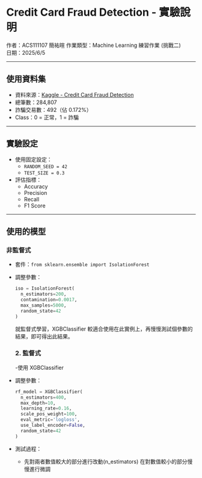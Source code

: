 # Credit Card Fraud Detection - 實驗說明

作者：ACS111107  簡祐暄
作業類型：Machine Learning 練習作業 (挑戰二)  
日期：2025/6/5

---

## 使用資料集

- 資料來源：[Kaggle - Credit Card Fraud Detection](https://www.kaggle.com/datasets/mlg-ulb/creditcardfraud)
- 總筆數：284,807
- 詐騙交易數：492（佔 0.172%）
- Class：0 = 正常，1 = 詐騙

---

## 實驗設定

- 使用固定設定：
  - `RANDOM_SEED = 42`
  - `TEST_SIZE = 0.3`
- 評估指標：
  - Accuracy
  - Precision
  - Recall
  - F1 Score

---

## 使用的模型

###  非監督式
- 套件：`from sklearn.ensemble import IsolationForest
`
- 調整參數：
  ```python
  iso = IsolationForest(
    n_estimators=200,
    contamination=0.0017,
    max_samples=5000,
    random_state=42
  )
   ```
     就監督式學習，XGBClassifier 較適合使用在此實例上，再慢慢測試個參數的結果，即可得出此結果。

  ### 2. 監督式
  -使用 XGBClassifier
- 調整參數：
  ```python
  rf_model = XGBClassifier(
    n_estimators=400,
    max_depth=10,
    learning_rate=0.16,
    scale_pos_weight=100,
    eval_metric='logloss',
    use_label_encoder=False,
    random_state=42
  )
  ```
- 測試過程：
  - 先對兩者數值較大的部分進行改動(n_estimators) 在對數值較小的部分慢慢進行微調
  
   

